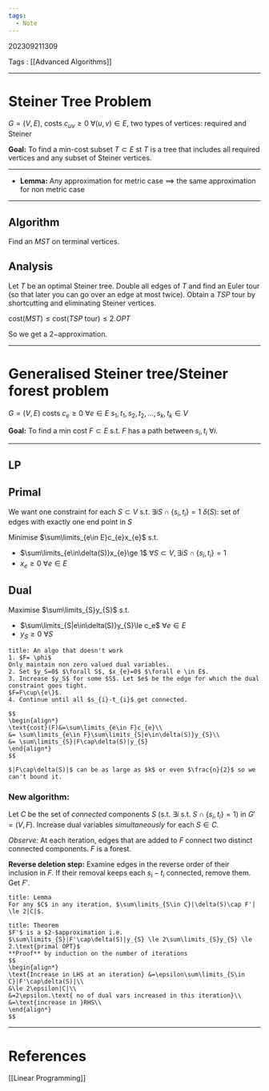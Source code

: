 ```yaml
---
tags:
  - Note
---
```

202309211309

Tags : [[Advanced Algorithms]]

---
# Steiner Tree Problem

$G=(V,E)$,
costs $c_{uv}\geq 0$ $\forall(u,v)\in E$,
two types of vertices: required and Steiner

**Goal:** To find a min-cost subset $T \subset E$ st $T$ is a tree that includes all required vertices and any subset of Steiner vertices.

---

- **Lemma:** Any approximation for metric case $\implies$ the same approximation for non metric case

---

## Algorithm
Find an $MST$ on terminal vertices.

## Analysis
Let $T$ be an optimal Steiner tree.
Double all edges of $T$ and find an Euler tour (so that later you can go over an edge at most twice).
Obtain a $TSP$ tour by shortcutting and eliminating Steiner vertices.

$\text{cost}(MST) \le \text{cost}(TSP \text{ tour}) \le 2.OPT$

So we get a $2-$approximation.

---
# Generalised Steiner tree/Steiner forest problem

$G=(V,E)$
costs $c_{e}\ge 0$ $\forall e \in E$
$s_{1},t_{1},s_{2},t_{2},\dots,s_{k},t_{k} \in V$

**Goal:** To find a min cost $F \subset E$ s.t. $F$ has a path between $s_{i},t_{i}$ $\forall i$.

---
## LP
## Primal

We want one constraint for each $S \subset V$ s.t. $\exists i S \cap \{s_{i},t_{i}\}=1$
$\delta(S):$ set of edges with exactly one end point in $S$

Minimise $\sum\limits_{e\in E}c_{e}x_{e}$ s.t.
- $\sum\limits_{e\in\delta(S)}x_{e}\ge 1$ $\forall S\subset V, \exists i S\cap\{s_{i},t_{i}\}=1$
- $x_{e}\ge 0$ $\forall e\in E$


## Dual
Maximise $\sum\limits_{S}y_{S}$ s.t.
- $\sum\limits_{S|e\in\delta(S)}y_{S}\le c_e$ $\forall e\in E$
- $y_{S}\ge 0$ $\forall S$

```ad-warning
title: An algo that doesn't work
1. $F= \phi$
Only maintain non zero valued dual variables.
2. Set $y_S=0$ $\forall S$, $x_{e}=0$ $\forall e \in E$.
3. Increase $y_S$ for some $S$. Let $e$ be the edge for which the dual constraint goes tight.
$F=F\cup\{e\}$.
4. Continue until all $s_{i}-t_{i}$ get connected.

$$
\begin{align*}
\text{cost}(F)&=\sum\limits_{e\in F}c_{e}\\
&= \sum\limits_{e\in F}\sum\limits_{S|e\in\delta(S)}y_{S}\\
&= \sum\limits_{S}|F\cap\delta(S)|y_{S}
\end{align*}
$$

$|F\cap\delta(S)|$ can be as large as $k$ or even $\frac{n}{2}$ so we can't bound it.
```


### New algorithm:

Let $C$ be the set of *connected* components $S$ (s.t. $\exists i$ s.t. $S\cap\{s_{i},t_{i}\}=1$) in $G'=(V,F).$
Increase dual variables *simultaneously* for each $S \in C$.

*Observe:* At each iteration, edges that are added to $F$ connect two distinct
connected components. $F$ is a forest.

**Reverse deletion step:** Examine edges in the reverse order of their inclusion in $F$. If their removal keeps each $s_{i}-t_{i}$ connected, remove them. Get $F'$.

```ad-abstract
title: Lemma
For any $C$ in any iteration, $\sum\limits_{S\in C}|\delta(S)\cap F'| \le 2|C|$.
```

```ad-abstract
title: Theorem
$F'$ is a $2-$approximation i.e. $\sum\limits_{S}|F'\cap\delta(S)|y_{S} \le 2\sum\limits_{S}y_{S} \le 2.\text{primal OPT}$
**Proof** by induction on the number of iterations
$$
\begin{align*}
\text{Increase in LHS at an iteration} &=\epsilon\sum\limits_{S\in C}|F'\cap\delta(S)|\\
&\le 2\epsilon|C|\\
&=2\epsilon.\text{ no of dual vars increased in this iteration}\\
&=\text{increase in }RHS\\
\end{align*}
$$
```


---

# References
[[Linear Programming]]